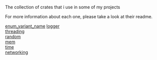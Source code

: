 The collection of crates that i use in some of my projects

For more information about each one, please take a look at their readme.

[enum_variant_name](enum_variant_name/README.md)
[logger](logger/README.md)  
[threading](threading/README.md)  
[random](random/README.md)  
[mem](mem/README.md)  
[time](time/README.md)  
[networking](networking/README.md)  
